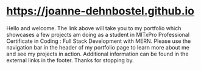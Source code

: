 #  https://joanne-dehnbostel.github.io
#### 
Hello and welcome. The link above will take you to my portfolio which showcases a few projects am doing as a student in MITxPro Professional Certificate in Coding : Full Stack Development with MERN. Please use the navigation bar in the header of my portfolio page to learn more about me and see my projects in action. Additional information can be found in the external links in the footer. Thanks for stopping by. 
